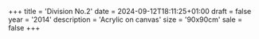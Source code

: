 +++
title = 'Division No.2'
date = 2024-09-12T18:11:25+01:00
draft = false
year = '2014'
description = 'Acrylic on canvas'
size = '90x90cm'
sale = false
+++
